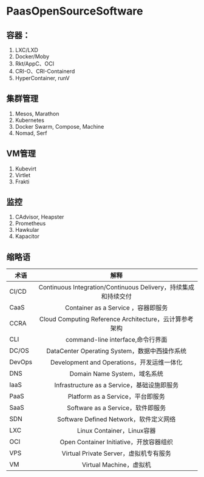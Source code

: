 # PaasOpenSourceSoftware 

## 容器： 

1. LXC/LXD 
2. Docker/Moby 
3. Rkt/AppC、OCI 
4. CRI-O、CRI-Containerd 
5. HyperContainer, runV 

## 集群管理 

1. Mesos, Marathon 
2. Kubernetes 
3. Docker Swarm, Compose, Machine 
4. Nomad, Serf 

## VM管理 

1. Kubevirt 
2. Virtlet 
3. Frakti 

## 监控 

1. CAdvisor, Heapster 
2. Prometheus 
3. Hawkular 
4. Kapacitor  

## 缩略语 

| 术语          |解释| 
| ------------- |:-------------:|
| CI/CD         |Continuous Integration/Continuous Delivery，持续集成和持续交付| 
| CaaS          |Container as a Service ，容器即服务| 
| CCRA          |Cloud Computing Reference Architecture，云计算参考架构| 
| CLI           |command-line interface,命令行界面|  
| DC/OS         |DataCenter Operating System，数据中西操作系统|
| DevOps        |Development and Operations，开发运维一体化|
| DNS           |Domain Name System，域名系统|
| IaaS          |Infrastructure as a Service，基础设施即服务|
| PaaS          |Platform as a Service，平台即服务|
| SaaS          |Software as a Service，软件即服务|
| SDN           |Software Defined Network，软件定义网络|
| LXC           |Linux Container，Linux容器|
| OCI           |Open Container Initiative，开放容器组织|
| VPS           |Virtual Private Server，虚拟机专有服务|
| VM            |Virtual Machine，虚拟机|
  
 
